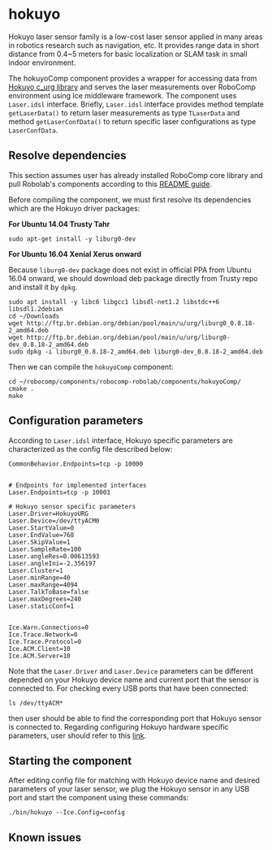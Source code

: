 
# hokuyo

Hokuyo laser sensor family is a low-cost laser sensor applied in many areas in robotics research such as navigation, etc. It provides range data in short distance from 0.4~5 meters for basic localization or SLAM task in small indoor environment.

The hokuyoComp component provides a wrapper for accessing data from [Hokuyo c_urg library](https://debian.pkgs.org/8/debian-main-amd64/liburg0-dev_0.8.18-2_amd64.deb.html) and serves the laser measurements over RoboComp environment using Ice middleware framework. The component uses `Laser.idsl` interface. Briefly, `Laser.idsl` interface provides method template `getLaserData()` to return laser measurements as type `TLaserData` and method `getLaserConfData()` to return specific laser configurations as type `LaserConfData`.

## Resolve dependencies
This section assumes user has already installed RoboComp core library and pull Robolab's components according to this [README guide](https://github.com/robocomp/robocomp).

Before compiling the component, we must first resolve its dependencies which are the Hokuyo driver packages:

**For Ubuntu 14.04 Trusty Tahr**

```
sudo apt-get install -y liburg0-dev
```

**For Ubuntu 16.04 Xenial Xerus onward**

Because `liburg0-dev` package does not exist in official PPA from Ubuntu 16.04 onward, we should download deb package directly from Trusty repo and install it by `dpkg`.

```
sudo apt install -y libc6 libgcc1 libsdl-net1.2 libstdc++6 libsdl1.2debian
cd ~/Downloads
wget http://ftp.br.debian.org/debian/pool/main/u/urg/liburg0_0.8.18-2_amd64.deb
wget http://ftp.br.debian.org/debian/pool/main/u/urg/liburg0-dev_0.8.18-2_amd64.deb
sudo dpkg -i liburg0_0.8.18-2_amd64.deb liburg0-dev_0.8.18-2_amd64.deb
```

Then we can compile the `hokuyoComp` component:
```
cd ~/robocomp/components/robocomp-robolab/components/hokuyoComp/
cmake .
make
```

## Configuration parameters
According to `Laser.idsl` interface, Hokuyo specific parameters are characterized as the config file described below:

```
CommonBehavior.Endpoints=tcp -p 10000


# Endpoints for implemented interfaces
Laser.Endpoints=tcp -p 10003

# Hokuyo sensor specific parameters
Laser.Driver=HokuyoURG
Laser.Device=/dev/ttyACM0
Laser.StartValue=0
Laser.EndValue=768
Laser.SkipValue=1
Laser.SampleRate=100
Laser.angleRes=0.00613593
Laser.angleIni=-2.356197
Laser.Cluster=1
Laser.minRange=40
Laser.maxRange=4094
Laser.TalkToBase=false
Laser.maxDegrees=240
Laser.staticConf=1


Ice.Warn.Connections=0
Ice.Trace.Network=0
Ice.Trace.Protocol=0
Ice.ACM.Client=10
Ice.ACM.Server=10
```

Note that the `Laser.Driver` and `Laser.Device` parameters can be different depended on your Hokuyo device name and current port that the sensor is connected to. For checking every USB ports that have been connected:
```
ls /dev/ttyACM*
```
then user should be able to find the corresponding port that Hokuyo sensor is connected to. Regarding configuring Hokuyo hardware specific parameters, user should refer to this [link](https://devel.iri.upc.edu/docs/labrobotica/hokuyo_laser_2d/laser_specs.html).

## Starting the component
After editing config file for matching with Hokuyo device name and desired parameters of your laser sensor, we plug the Hokuyo sensor in any USB port and start the component using these commands:

```
./bin/hokuyo --Ice.Config=config
```

## Known issues
